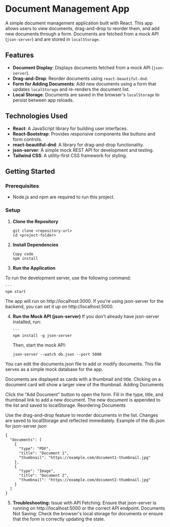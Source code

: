 # Document Management App

A simple document management application built with React. This app allows users to view documents, drag-and-drop to reorder them, and add new documents through a form. Documents are fetched from a mock API (`json-server`) and are stored in `localStorage`.

## Features

- **Document Display**: Displays documents fetched from a mock API (`json-server`).
- **Drag-and-Drop**: Reorder documents using `react-beautiful-dnd`.
- **Form for Adding Documents**: Add new documents using a form that updates `localStorage` and re-renders the document list.
- **Local Storage**: Documents are saved in the browser's `localStorage` to persist between app reloads.

## Technologies Used

- **React**: A JavaScript library for building user interfaces.
- **React-Bootstrap**: Provides responsive components like buttons and form controls.
- **react-beautiful-dnd**: A library for drag-and-drop functionality.
- **json-server**: A simple mock REST API for development and testing.
- **Tailwind CSS**: A utility-first CSS framework for styling.

## Getting Started

### Prerequisites

- Node.js and npm are required to run this project.

### Setup

1. **Clone the Repository**
   ```
   git clone <repository-url>
   cd <project-folder>
   ```
2. **Install Dependencies**
   ```
   Copy code
   npm install
   ```
3. **Run the Application**

To run the development server, use the following command:

    ```
    npm start

The app will run on http://localhost:3000. If you're using json-server for the backend, you can set it up on http://localhost:5000.

4.  **Run the Mock API (json-server)** If you don't already have json-server installed, run:

        ```
        npm install -g json-server

    Then, start the mock API:

        json-server --watch db.json --port 5000

You can edit the documents.json file to add or modify documents. This file serves as a simple mock database for the app.

Documents are displayed as cards with a thumbnail and title.
Clicking on a document card will show a larger view of the thumbnail.
Adding Documents

Click the "Add Document" button to open the form.
Fill in the type, title, and thumbnail link to add a new document.
The new document is appended to the list and saved to localStorage.
Reordering Documents

Use the drag-and-drop feature to reorder documents in the list.
Changes are saved to localStorage and reflected immediately.
Example of the db.json for json-server
json

```
{
  "documents": [
    {
      "type": "PDF",
      "title": "Document 1",
      "thumbnail": "https://example.com/document1-thumbnail.jpg"
    },
    {
      "type": "Image",
      "title": "Document 2",
      "thumbnail": "https://example.com/document2-thumbnail.jpg"
    }
  ]
}
```

5. **Troubleshooting:**
   Issue with API Fetching: Ensure that json-server is running on http://localhost:5000 or the correct API endpoint.
   Documents Not Saving: Check the browser's local storage for documents or ensure that the form is correctly updating the state.
